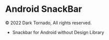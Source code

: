 # Android SnackBar
© 2022 Dark Tornado, All rights reserved.

- Snackbar for Android without Design Library
